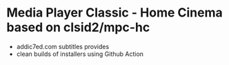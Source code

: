 # Media Player Classic - Home Cinema based on clsid2/mpc-hc
- addic7ed.com subtitles provides
- clean builds of installers using Github Action
